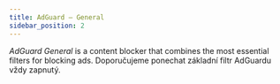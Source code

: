 ```yaml
---
title: AdGuard – General
sidebar_position: 2
---
```


_AdGuard General_ is a content blocker that combines the most essential filters for blocking ads. Doporučujeme ponechat základní filtr AdGuardu vždy zapnutý.
